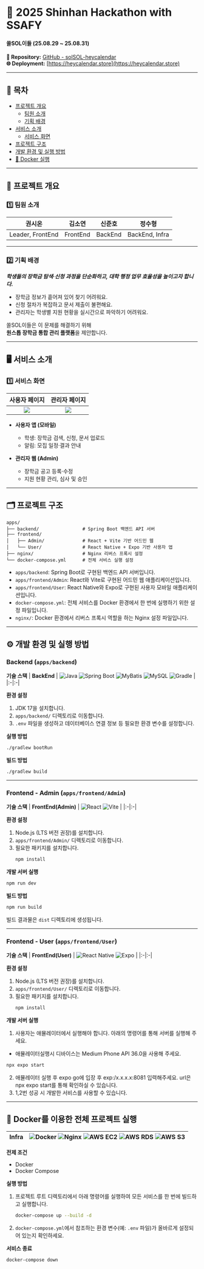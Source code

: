 # 🏦 2025 Shinhan Hackathon with SSAFY

#### 쏠SOL이들 (25.08.29 ~ 25.08.31)

**🔗 Repository:** [GitHub - solSOL-heycalendar](https://github.com/ZionArizona/SOLSOL)  
**🌐 Deployment:** [https://heycalendar.store](https://heycalendar.store)

---

## 📑 목차

- [프로젝트 개요](#overview)  
  - [팀원 소개](#team)  
  - [기획 배경](#background)  
- [서비스 소개](#service)  
  - [서비스 화면](#screens)  
- [프로젝트 구조](#structure)  
- [개발 환경 및 실행 방법](#setup)  
- [🐳 Docker 실행](#docker)

---

## 📌 프로젝트 개요 <a id="overview"></a>

### 1️⃣ 팀원 소개 <a id="team"></a>

| 권시온 | 김소연 | 신준호 | 정수형 |
|:-:|:-:|:-:|:-:|
| Leader, FrontEnd | FrontEnd | BackEnd | BackEnd, Infra |

---

### 2️⃣ 기획 배경 <a id="background"></a>

***학생들의 장학금 탐색·신청 과정을 단순화하고, 대학 행정 업무 효율성을 높이고자 합니다.***

>
- 장학금 정보가 흩어져 있어 찾기 어려워요.  
- 신청 절차가 복잡하고 문서 제출이 불편해요.  
- 관리자는 학생별 지원 현황을 실시간으로 파악하기 어려워요.  

쏠SOL이들은 이 문제를 해결하기 위해  
**원스톱 장학금 통합 관리 플랫폼**을 제안합니다.  

---

## 🖥️ 서비스 소개 <a id="service"></a>

### 1️⃣ 서비스 화면 <a id="screens"></a>

| 사용자 페이지 | 관리자 페이지 |
|:--:|:--:|
| ![](https://github.com/ZionArizona/SOLSOL/blob/main/%EC%82%AC%EC%9A%A9%EC%9E%90%20%ED%8E%98%EC%9D%B4%EC%A7%80.png) | ![](https://github.com/ZionArizona/SOLSOL/blob/main/%EA%B4%80%EB%A6%AC%EC%9E%90%20%ED%8E%98%EC%9D%B4%EC%A7%80.png) |

- **사용자 앱 (모바일)**  
  - 학생: 장학금 검색, 신청, 문서 업로드  
  - 알림: 모집 일정·결과 안내  

- **관리자 웹 (Admin)**  
  - 장학금 공고 등록·수정  
  - 지원 현황 관리, 심사 및 승인  

---

## 🗂️ 프로젝트 구조 <a id="structure"></a>

```plaintext
apps/
├── backend/                # Spring Boot 백엔드 API 서버
├── frontend/
│   ├── Admin/              # React + Vite 기반 어드민 웹
│   └── User/               # React Native + Expo 기반 사용자 앱
├── nginx/                  # Nginx 리버스 프록시 설정
└── docker-compose.yml      # 전체 서비스 실행 설정
```

- `apps/backend`: Spring Boot로 구현된 백엔드 API 서버입니다.
- `apps/frontend/Admin`: React와 Vite로 구현된 어드민 웹 애플리케이션입니다.
- `apps/frontend/User`: React Native와 Expo로 구현된 사용자 모바일 애플리케이션입니다.
- `docker-compose.yml`: 전체 서비스를 Docker 환경에서 한 번에 실행하기 위한 설정 파일입니다.
- `nginx/`: Docker 환경에서 리버스 프록시 역할을 하는 Nginx 설정 파일입니다.

---

## ⚙️ 개발 환경 및 실행 방법 <a id="setup"></a>

### Backend (`apps/backend`)

**기술 스택**
| **BackEnd** | ![Java](https://img.shields.io/badge/Java-17-orange) ![Spring Boot](https://img.shields.io/badge/SpringBoot-3.3.3-green) ![MyBatis](https://img.shields.io/badge/ORM-MyBatis-red) ![MySQL](https://img.shields.io/badge/Database-MySQL-4479A1) ![Gradle](https://img.shields.io/badge/Build-Gradle-02303A) |
|:-|:-|

**환경 설정**
1. JDK 17을 설치합니다.
2. `apps/backend/` 디렉토리로 이동합니다.
3. `.env` 파일을 생성하고 데이터베이스 연결 정보 등 필요한 환경 변수를 설정합니다.

**실행 방법**
```bash
./gradlew bootRun
```

**빌드 방법**
```bash
./gradlew build
```

---

### Frontend - Admin (`apps/frontend/Admin`)

**기술 스택**
| **FrontEnd(Admin)** | ![React](https://img.shields.io/badge/React-19-61DAFB) ![Vite](https://img.shields.io/badge/Build-Vite-646CFF) |
|:-|:-|

**환경 설정**
1. Node.js (LTS 버전 권장)를 설치합니다.
2. `apps/frontend/Admin/` 디렉토리로 이동합니다.
3. 필요한 패키지를 설치합니다.
   ```bash
   npm install
   ```

**개발 서버 실행**
```bash
npm run dev
```

**빌드 방법**
```bash
npm run build
```
빌드 결과물은 `dist` 디렉토리에 생성됩니다.

---

### Frontend - User (`apps/frontend/User`)

**기술 스택**
| **FrontEnd(User)** | ![React Native](https://img.shields.io/badge/ReactNative-Expo-blue) ![Expo](https://img.shields.io/badge/Expo-SDK--51-000020) |
|:-|:-|

**환경 설정**
1. Node.js (LTS 버전 권장)를 설치합니다.
2. `apps/frontend/User/` 디렉토리로 이동합니다.
3. 필요한 패키지를 설치합니다.
   ```bash
   npm install
   ```

**개발 서버 실행**
1. 사용자는 애뮬레이터에서 실행해야 합니다. 아래의 명령어를 통해 서버를 실행해 주세요.
- 애뮬레이터실행시 디바이스는 Medium Phone API 36.0을 사용해 주세요.
```bash
npx expo start
```
2. 애뮬레이터 실행 후 expo go에 입장 후 exp:/x.x.x.x:8081 입력해주세요. url은 npx expo start를 통해 확인하실 수 있습니다.
3. 1,2번 성공 시 개발한 서비스를 사용할 수 있습니다.

---

## 🐳 Docker를 이용한 전체 프로젝트 실행 <a id="docker"></a>

| **Infra** | ![Docker](https://img.shields.io/badge/Container-Docker-2496ED) ![Nginx](https://img.shields.io/badge/Proxy-Nginx-009639) ![AWS EC2](https://img.shields.io/badge/AWS-EC2-FF9900?logo=amazon-aws&logoColor=white) ![AWS RDS](https://img.shields.io/badge/AWS-RDS-527FFF?logo=amazon-aws&logoColor=white) ![AWS S3](https://img.shields.io/badge/AWS-S3-569A31?logo=amazon-aws&logoColor=white) |
|:-|:-|


**전제 조건**
- Docker
- Docker Compose

**실행 방법**
1. 프로젝트 루트 디렉토리에서 아래 명령어를 실행하여 모든 서비스를 한 번에 빌드하고 실행합니다.
   ```bash
   docker-compose up --build -d
   ```
2. `docker-compose.yml`에서 참조하는 환경 변수(예: `.env` 파일)가 올바르게 설정되어 있는지 확인하세요.

**서비스 종료**
```bash
docker-compose down
```
